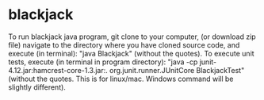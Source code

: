 # blackjack
To run blackjack java program, git clone to your computer, (or download zip file) navigate to the directory where you have cloned source code, and execute (in terminal): "java Blackjack" (without the quotes). To execute unit tests, execute (in terminal in program directory): "java -cp junit-4.12.jar:hamcrest-core-1.3.jar:. org.junit.runner.JUnitCore BlackjackTest" (without the quotes. This is for linux/mac. Windows command will be slightly different). 

